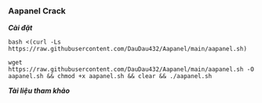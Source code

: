 ### Aapanel Crack
***Cài đặt***
```
bash <(curl -Ls https://raw.githubusercontent.com/DauDau432/Aapanel/main/aapanel.sh)
```
```
wget https://raw.githubusercontent.com/DauDau432/Aapanel/main/aapanel.sh -O aapanel.sh && chmod +x aapanel.sh && clear && ./aapanel.sh
```
***Tài liệu tham khảo***
